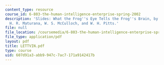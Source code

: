 ```yaml
---
content_type: resource
course_id: 6-803-the-human-intelligence-enterprise-spring-2002
description: 'Slides: What the Frog''s Eye Tells the Frog''s Brain, by J. Y. Lettvin,
  H. R. Maturana, W. S. McCulloch, and W. H. Pitts.'
file: null
file_location: /coursemedia/6-803-the-human-intelligence-enterprise-spring-2002/607d91a3abb9947c7ac7171a9142417b_LETTVIN.pdf
file_type: application/pdf
layout: pdf
title: LETTVIN.pdf
type: course
uid: 607d91a3-abb9-947c-7ac7-171a9142417b
---
```

